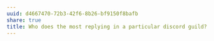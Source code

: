 ```yaml
---
uuid: d4667470-72b3-42f6-8b26-bf9150f8bafb
share: true
title: Who does the most replying in a particular discord guild?
---
```

